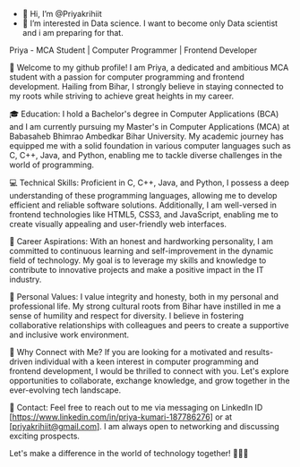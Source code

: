 - 👋 Hi, I’m @Priyakrihiit
- 👀 I’m interested in Data science. I want to become only Data scientist and i am preparing for that. 

Priya - MCA Student | Computer Programmer | Frontend Developer

👋 Welcome to my github profile! I am Priya, a dedicated and ambitious MCA student with a passion for computer programming and frontend development. Hailing from Bihar, I strongly believe in staying connected to my roots while striving to achieve great heights in my career.

🎓 Education:
I hold a Bachelor's degree in Computer Applications (BCA) and I am currently pursuing my Master's in Computer Applications (MCA) at Babasaheb Bhimrao Ambedkar Bihar University. My academic journey has equipped me with a solid foundation in various computer languages such as C, C++, Java, and Python, enabling me to tackle diverse challenges in the world of programming.

💻 Technical Skills:
Proficient in C, C++, Java, and Python, I possess a deep understanding of these programming languages, allowing me to develop efficient and reliable software solutions. Additionally, I am well-versed in frontend technologies like HTML5, CSS3, and JavaScript, enabling me to create visually appealing and user-friendly web interfaces.

🚀 Career Aspirations:
With an honest and hardworking personality, I am committed to continuous learning and self-improvement in the dynamic field of technology. My goal is to leverage my skills and knowledge to contribute to innovative projects and make a positive impact in the IT industry.

🌱 Personal Values:
I value integrity and honesty, both in my personal and professional life. My strong cultural roots from Bihar have instilled in me a sense of humility and respect for diversity. I believe in fostering collaborative relationships with colleagues and peers to create a supportive and inclusive work environment.

🌟 Why Connect with Me?
If you are looking for a motivated and results-driven individual with a keen interest in computer programming and frontend development, I would be thrilled to connect with you. Let's explore opportunities to collaborate, exchange knowledge, and grow together in the ever-evolving tech landscape.

📧 Contact:
Feel free to reach out to me via messaging on LinkedIn ID [https://www.linkedin.com/in/priya-kumari-187786276] or at [priyakrihiit@gmail.com]. I am always open to networking and discussing exciting prospects.

Let's make a difference in the world of technology together! 👩‍💻🚀
